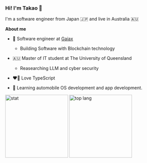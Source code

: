 ### Hi! I'm Takao 👋

I'm a software engineer from Japan 🇯🇵 and live in Australia 🇦🇺

**About me**

-   🔭 Software engineer at [Gaiax](https://www.gaiax.co.jp/)

    -   Building Software with Blockchain technology

-   🇦🇺 Master of IT student at The University of Queensland

    -   Reasearching LLM and cyber security

-   ❤️‍🔥 Love TypeScript

-   🚗 Learning automobile OS development and app development.

<p align="left">
    <img alt="stat" height="200px" src="https://github-readme-stats-mizutaka.vercel.app/api?username=takaomizuno0032&show_icons=true&include_all_commits=true&theme=merko" />
    <img alt="top lang" height="200px" src="https://github-readme-stats-mizutaka.vercel.app/api/top-langs/?username=takaomizuno0032&include_all_commits=true&theme=merko"/>
</p>
